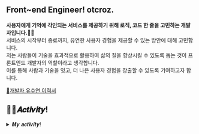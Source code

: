 <!--
![header](https://capsule-render.vercel.app/api?type=waving&color=timeGradient&height=300&section=header&text=otcroz's&nbsp;Github%20&fontSize=90&animation=twinkling)
<div align="left">
-->

  
## Front~end Engineer! otcroz.
**사용자에게 기억에 각인되는 서비스를 제공하기 위해 로직, 코드 한 줄을 고민하는 개발자입니다.👩‍💻** <br />
서비스의 시작부터 종료까지, 유연한 사용자 경험을 제공할 수 있는 방안에 대해 고민합니다. <br />
저는 사람들이 기술을 효과적으로 활용하여 삶의 질을 향상시킬 수 있도록 돕는 것이 프론트엔드 개발자의 역할이라고 생각합니다. <br />
이를 통해 사람과 기술을 잇고, 더 나은 사용자 경험을 창출할 수 있도록 기여하고자 합니다.


[📝개발자 유수연 이력서](https://otcrotcr.notion.site/Engineer-Resume-otcroz-6a177f96e6d24e3faf9780b21307db65?pvs=4) <br />






## 👩‍💻𝑨𝒄𝒕𝒊𝒗𝒊𝒕𝒚!
<details>
<summary>𝑴𝒚 𝒂𝒄𝒕𝒊𝒗𝒊𝒕𝒚!</summary>
<div markdown="1">
<br />

_Award_
- 2024년 ICT멘토링 이브와 공모전 금상(과학기술정보통신부장관상)🎖️: NLP 기반 소설 IP 확장 솔루션
  - ©️한국저작권위원회 프로그램 등재: Plotter 웹서비스
  - 📜2024 ACK 추계학술대회 논문 등재
- 2022년 ICT멘토링 한이음 공모전 입선🎖️: 반려견 예비보호자를 위한 스타터 애플리케이션
- 2022년 ICT멘토링 한이음 공모전 동상🎖️: 자연어 처리 기반 국회 입법활동 분석

_Project_
- [NLP 기반 소설 IP 확장 솔루션 Plotter](https://github.com/otcroz/DS-Volare_front-end) (2024.2~2024.11)
- [애독자를 위한 독서 여행 웹서비스](https://github.com/otcroz/Polaris_front-end) (2023.7~2024.8)
- Corner 장기 프로젝트 참여: [저학년 아동의 건강한 SNS 사용을 위한 교육 애플리케이션](https://github.com/otcroz/DS-Narsha_front-end) (2023.2~2023.11)
  - 2023 ACK 추계학술대회 논문 등재: [YOLOv5를 이용한 개인정보 탐지 및 마스킹 알고리즘 구현](https://github.com/otcroz/DS-Narsha_AI-server/blob/main/ACK2023_KIPS_C2023B0226_%EC%B5%9C%EC%A2%85.pdf)📃   
- 덕성여자대학교 컴퓨터공학전공 제32회 졸업준비위원회: [WISCOM 웹페이지 개발-Node.js](https://github.com/otcroz/DS-WISCOM_back-end.git) (2022.8~2022.11)
- Corner 장기 프로젝트 참여: [꿈 일기를 기록하면 분석하여 조언을 건네는 서비스](https://github.com/DS-DreamIT/front-end/tree/main) (2022.2~2022.6)


_Activity_
- Corner 정기 컨퍼런스 참여: 컴공 후배들을 위한 프로젝트 경험과 개발 공부 팁 소개(2023.3)
- Corner 2회 해커톤 참여(2023.1)
- 덕성여자대학교 IT연합 해커톤 참여(2022.8)
- 덕성여자대학교 컴퓨터공학전공 제17대 학생회(2022.1~2022.12)
- Corner 1회 해커톤 참여(2022.1)
- Corner 개발동아리 1, 2기 활동(2021.9~2023.9)
- 루이테크놀로지 서포터즈 1기 활동(2021.09~2021.12)
- 코뮤니티 UI/UX 커리큘럼 2022년 9월 우수회원🎖️(2021.9)
- 코뮤니티 서포터즈 2기 활동(2021.7)
- 코뮤니티 Javascript 5월 커리큘럼 수료(2021.5)
- 코뮤니티 HTML/CSS 3월 커리큘럼 수료(2021.3)
- 덕성여자대학교 컴퓨터공학전공 제16대 학생회(2021.3~2021.12)


_Certificate_
- 2024.8 PCCE 코딩필수역량인증(1000/1000)
- 2024.6 정보처리기사 자격증 취득
- 2023.7 SQLD 자격증 취득


</div>
</details>




<!--
✨  <I>[RESUME](#)</I> <br />
📝  <I>[PORTFOLIO](#)</I>
### 💻What I am currently doing

  <ul>
    <li> Studying Machine learning
    <li> Studying Spring Boot
    <li> Proceeding Narsha, Polaris Project
  </ul>
<br>

-->  
<!--
### GitHub Analytics

[![Anurag's GitHub stats](https://github-readme-stats.vercel.app/api?username=otcroz&show_icons=true&theme=tokyonight&bg_color=0,24292f,2C2C60&text_color=E5E7FF)](https://github.com/anuraghazra/github-readme-stats) 
-->
<!--
[![Top Langs](https://github-readme-stats.vercel.app/api/top-langs/?username=otcroz&layout=compact&theme=tokyonight&bg_color=0,2C2C60,24292f&text_color=E5E7FF)](https://github.com/otcroz/github-readme-stats)  
-->

<!--
 ### 🛠️TECH STACK
 <img src="https://img.shields.io/badge/React Native-61DAFB?style=flat-square&logo=React&logoColor=white" /> <img src="https://img.shields.io/badge/React-61DAFB?style=flat-square&logo=React&logoColor=white"/>
<img src="https://img.shields.io/badge/Spring Boot-6DB33F?style=flat-square&logo=springboot&logoColor=white"/>
<img src="https://img.shields.io/badge/Node.js-339933?style=flat-square&logo=nodedotjs&logoColor=white"/>
<img src="https://img.shields.io/badge/Python-3776AB?style=flat-square&logo=Python&logoColor=white"/>
<img src="https://img.shields.io/badge/Kotlin-7F52FF?style=flat-square&logo=Kotlin&logoColor=white"/>
<img src="https://img.shields.io/badge/Mysql-4479A1?style=flat-square&logo=mysql&logoColor=white"/>
<img src="https://img.shields.io/badge/Mongodb-47A248?style=flat-square&logo=mongodb&logoColor=white"/>  
  <div>
    <h4> Use well </h4>
    <img src="https://img.shields.io/badge/React Native-61DAFB?style=flat-square&logo=React&logoColor=white" />
    <img src="https://img.shields.io/badge/React-61DAFB?style=flat-square&logo=React&logoColor=white"/>
    <img src="https://img.shields.io/badge/Spring Boot-6DB33F?style=flat-square&logo=springboot&logoColor=white"/>
    <img src="https://img.shields.io/badge/Node.js-339933?style=flat-square&logo=nodedotjs&logoColor=white"/>
    <img src="https://img.shields.io/badge/Mysql-4479A1?style=flat-square&logo=mysql&logoColor=white"/>
    <img src="https://img.shields.io/badge/Mongodb-47A248?style=flat-square&logo=mongodb&logoColor=white"/>    
  </div>
  <div>
    <h4> Have used </h4>
    <img src="https://img.shields.io/badge/Python-3776AB?style=flat-square&logo=Python&logoColor=white"/> 
    <img src="https://img.shields.io/badge/C-A8B9CC?style=flat-square&logo=C&logoColor=white"/> 
    <img src="https://img.shields.io/badge/C++-00599C?style=flat-square&logo=c%2B%2B&&logoColor=white"/>
    <img src="https://img.shields.io/badge/Java-007396?style=flat-square&logo=Java&logoColor=white"/>
    <img src="https://img.shields.io/badge/Kotlin-7F52FF?style=flat-square&logo=Kotlin&logoColor=white"/>
    <img src="https://img.shields.io/badge/HTML5-E34F26?style=flat-square&logo=HTML5&logoColor=white"/>
    <img src="https://img.shields.io/badge/CSS3-1572B6?style=flat-square&logo=CSS3&logoColor=white"/>
    <img src="https://img.shields.io/badge/JavaScript-F7DF1E?style=flat-square&logo=JavaScript&logoColor=white"/>
    
  </div>
  <div>
    <h4> Tool </h4>
    <img src="https://img.shields.io/badge/Visual Studio Code-007ACC?style=flat-square&logo=Visual Studio Code&logoColor=white" />
    <img src="https://img.shields.io/badge/Django-092E20?style=flat-square&logo=Django&logoColor=white"/>
    <img src="https://img.shields.io/badge/Android Studio-3DDC84?style=flat-square&logo=Android&logoColor=white"/>
    <img src="https://img.shields.io/badge/Intellij-000000?style=flat-square&logo=intellijidea&logoColor=white"/>
    <br>
    <img src="https://img.shields.io/badge/Figma-F24E1E?style=flat-square&logo=Figma&logoColor=white"/>
    <img src="https://img.shields.io/badge/Postman-FF6C37?style=flat-square&logo=postman&logoColor=white"/>
    <img src="https://img.shields.io/badge/Google Colab-F9AB00?style=flat-square&logo=googlecolab&logoColor=white"/>
  </div>
</div>

</div>
-->

  
<!--
**yxxyn20/yxxyn20** is a ✨ _special_ ✨ repository because its `README.md` (this file) appears on your GitHub profile.

Here are some ideas to get you started:

- 🔭 I’m currently working on ...
- 🌱 I’m currently learning ...
- 👯 I’m looking to collaborate on ...
- 🤔 I’m looking for help with ...
- 💬 Ask me about ...
- 📫 How to reach me: ...
- 😄 Pronouns: ...
- ⚡ Fun fact: ...
-->

